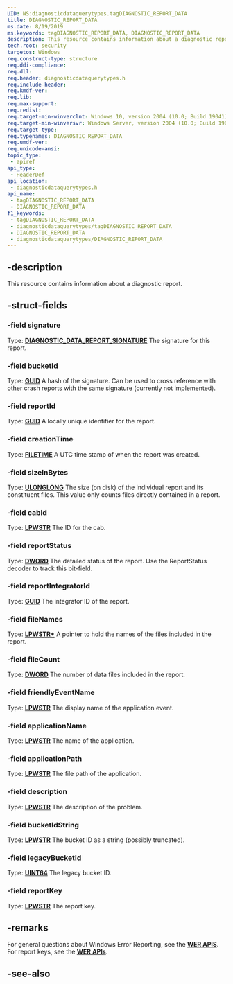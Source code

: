 ```yaml
---
UID: NS:diagnosticdataquerytypes.tagDIAGNOSTIC_REPORT_DATA
title: DIAGNOSTIC_REPORT_DATA
ms.date: 8/19/2019
ms.keywords: tagDIAGNOSTIC_REPORT_DATA, DIAGNOSTIC_REPORT_DATA
description: This resource contains information about a diagnostic report.
tech.root: security
targetos: Windows
req.construct-type: structure
req.ddi-compliance: 
req.dll: 
req.header: diagnosticdataquerytypes.h
req.include-header: 
req.kmdf-ver: 
req.lib: 
req.max-support: 
req.redist: 
req.target-min-winverclnt: Windows 10, version 2004 (10.0; Build 19041)
req.target-min-winversvr: Windows Server, version 2004 (10.0; Build 19041)
req.target-type: 
req.typenames: DIAGNOSTIC_REPORT_DATA
req.umdf-ver: 
req.unicode-ansi: 
topic_type:
 - apiref
api_type:
 - HeaderDef
api_location:
 - diagnosticdataquerytypes.h
api_name:
 - tagDIAGNOSTIC_REPORT_DATA
 - DIAGNOSTIC_REPORT_DATA
f1_keywords:
 - tagDIAGNOSTIC_REPORT_DATA
 - diagnosticdataquerytypes/tagDIAGNOSTIC_REPORT_DATA
 - DIAGNOSTIC_REPORT_DATA
 - diagnosticdataquerytypes/DIAGNOSTIC_REPORT_DATA
---
```


## -description

This resource contains information about a diagnostic report.

## -struct-fields

### -field signature

Type: **[DIAGNOSTIC_DATA_REPORT_SIGNATURE](/windows/win32/api/diagnosticdataquerytypes/ns-diagnosticdataquerytypes-diagnostic_report_data)**
The signature for this report.

### -field bucketId

Type: **[GUID](../guiddef/ns-guiddef-guid.md)**
A hash of the signature. Can be used to cross reference with other crash reports with the same signature (currently not implemented).

### -field reportId

Type: **[GUID](../guiddef/ns-guiddef-guid.md)**
A locally unique identifier for the report.

### -field creationTime

Type: **[FILETIME](../minwinbase/ns-minwinbase-filetime.md)**
A UTC time stamp of when the report was created.

### -field sizeInBytes

Type: **[ULONGLONG](/windows/win32/winprog/windows-data-types)**
The size (on disk) of the individual report and its constituent files. This value only counts files directly contained in a report.

### -field cabId

Type: **[LPWSTR](/windows/win32/winprog/windows-data-types)**
The ID for the cab.

### -field reportStatus

Type: **[DWORD](/windows/win32/winprog/windows-data-types)**
The detailed status of the report. Use the ReportStatus decoder to track this bit-field.

### -field reportIntegratorId

Type: **[GUID](../guiddef/ns-guiddef-guid.md)**
The integrator ID of the report.

### -field fileNames

Type: **[LPWSTR\*](/windows/win32/winprog/windows-data-types)**
A pointer to hold the names of the files included in the report.

### -field fileCount

Type: **[DWORD](/windows/win32/winprog/windows-data-types)**
The number of data files included in the report.

### -field friendlyEventName

Type: **[LPWSTR](/windows/win32/winprog/windows-data-types)**
The display name of the application event.

### -field applicationName

Type: **[LPWSTR](/windows/win32/winprog/windows-data-types)**
The name of the application.

### -field applicationPath

Type: **[LPWSTR](/windows/win32/winprog/windows-data-types)**
The file path of the application.

### -field description

Type: **[LPWSTR](/windows/win32/winprog/windows-data-types)**
The description of the problem.

### -field bucketIdString

Type: **[LPWSTR](/windows/win32/winprog/windows-data-types)**
The bucket ID as a string (possibly truncated).

### -field legacyBucketId

Type: **[UINT64](/windows/win32/winprog/windows-data-types)**
The legacy bucket ID.

### -field reportKey

Type: **[LPWSTR](/windows/win32/winprog/windows-data-types)**
The report key.

## -remarks

For general questions about Windows Error Reporting, see the [**WER APIS**](/windows/win32/api/_wer/).
For report keys, see the [**WER APIs**](/windows/win32/api/werapi/nf-werapi-werstoregetnextreportkey).

## -see-also
